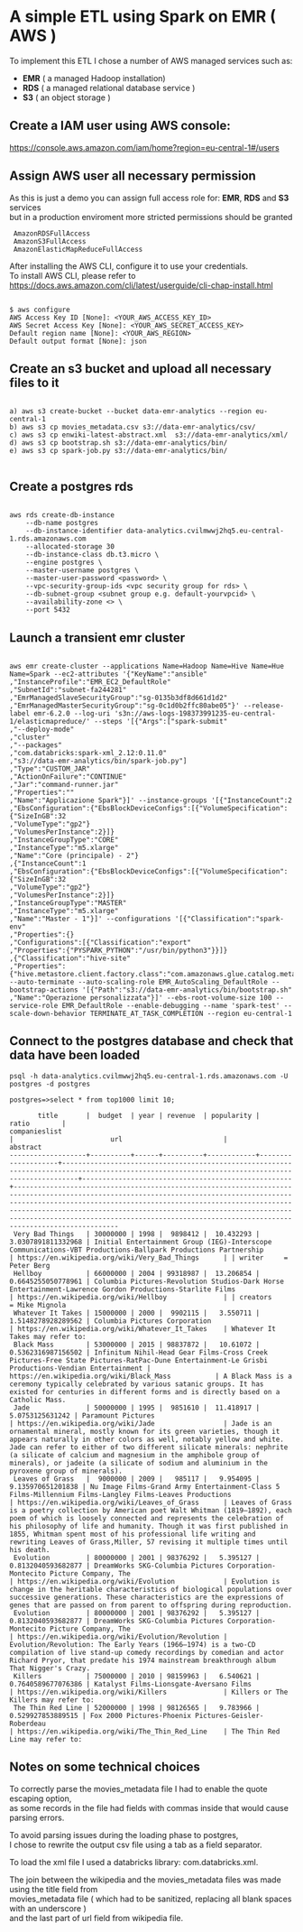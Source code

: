 # A simple ETL using Spark on EMR ( AWS )

To implement this ETL I chose a number of AWS managed services such as: 

* **EMR** ( a managed Hadoop installation) 
* **RDS** ( a managed relational database service ) 
* **S3**  ( an object storage ) 


## Create a IAM user using AWS console: 
https://console.aws.amazon.com/iam/home?region=eu-central-1#/users


## Assign AWS user all necessary permission
As this is just a demo you can assign full access role for: **EMR**, **RDS** and **S3** services \
but in a production enviroment more stricted permissions should be granted

```shell
 AmazonRDSFullAccess
 AmazonS3FullAccess
 AmazonElasticMapReduceFullAccess

```

After installing the AWS CLI, 
configure it to use your credentials.\
To install AWS CLI, please refer to https://docs.aws.amazon.com/cli/latest/userguide/cli-chap-install.html

```shell

$ aws configure
AWS Access Key ID [None]: <YOUR_AWS_ACCESS_KEY_ID>
AWS Secret Access Key [None]: <YOUR_AWS_SECRET_ACCESS_KEY>
Default region name [None]: <YOUR_AWS_REGION>
Default output format [None]: json

```


## Create an s3 bucket and upload all necessary files to it

```shell

a) aws s3 create-bucket --bucket data-emr-analytics --region eu-central-1
b) aws s3 cp movies_metadata.csv s3://data-emr-analytics/csv/ 
c) aws s3 cp enwiki-latest-abstract.xml  s3://data-emr-analytics/xml/
d) aws s3 cp bootstrap.sh s3://data-emr-analytics/bin/
e) aws s3 cp spark-job.py s3://data-emr-analytics/bin/


```


## Create a postgres rds 

```shell

aws rds create-db-instance
    --db-name postgres
    --db-instance-identifier data-analytics.cvilmwwj2hq5.eu-central-1.rds.amazonaws.com
    --allocated-storage 30
    --db-instance-class db.t3.micro \
    --engine postgres \
    --master-username postgres \
    --master-user-password <password> \
    --vpc-security-group-ids <vpc security group for rds> \
    --db-subnet-group <subnet group e.g. default-yourvpcid> \
    --availability-zone <> \
    --port 5432
```

## Launch  a transient emr cluster

```shell

aws emr create-cluster --applications Name=Hadoop Name=Hive Name=Hue Name=Spark --ec2-attributes '{"KeyName":"ansible"
,"InstanceProfile":"EMR_EC2_DefaultRole"
,"SubnetId":"subnet-fa244281"
,"EmrManagedSlaveSecurityGroup":"sg-0135b3df8d661d1d2"
,"EmrManagedMasterSecurityGroup":"sg-0c1d0b2ffc80abe05"}' --release-label emr-6.2.0 --log-uri 's3n://aws-logs-198373991235-eu-central-1/elasticmapreduce/' --steps '[{"Args":["spark-submit"
,"--deploy-mode"
,"cluster"
,"--packages"
,"com.databricks:spark-xml_2.12:0.11.0"
,"s3://data-emr-analytics/bin/spark-job.py"]
,"Type":"CUSTOM_JAR"
,"ActionOnFailure":"CONTINUE"
,"Jar":"command-runner.jar"
,"Properties":""
,"Name":"Applicazione Spark"}]' --instance-groups '[{"InstanceCount":2
,"EbsConfiguration":{"EbsBlockDeviceConfigs":[{"VolumeSpecification":{"SizeInGB":32
,"VolumeType":"gp2"}
,"VolumesPerInstance":2}]}
,"InstanceGroupType":"CORE"
,"InstanceType":"m5.xlarge"
,"Name":"Core (principale) - 2"}
,{"InstanceCount":1
,"EbsConfiguration":{"EbsBlockDeviceConfigs":[{"VolumeSpecification":{"SizeInGB":32
,"VolumeType":"gp2"}
,"VolumesPerInstance":2}]}
,"InstanceGroupType":"MASTER"
,"InstanceType":"m5.xlarge"
,"Name":"Master - 1"}]' --configurations '[{"Classification":"spark-env"
,"Properties":{}
,"Configurations":[{"Classification":"export"
,"Properties":{"PYSPARK_PYTHON":"/usr/bin/python3"}}]}
,{"Classification":"hive-site"
,"Properties":{"hive.metastore.client.factory.class":"com.amazonaws.glue.catalog.metastore.AWSGlueDataCatalogHiveClientFactory"}}]' --auto-terminate --auto-scaling-role EMR_AutoScaling_DefaultRole --bootstrap-actions '[{"Path":"s3://data-emr-analytics/bin/bootstrap.sh"
,"Name":"Operazione personalizzata"}]' --ebs-root-volume-size 100 --service-role EMR_DefaultRole --enable-debugging --name 'spark-test' --scale-down-behavior TERMINATE_AT_TASK_COMPLETION --region eu-central-1

```


## Connect to the postgres database and check that data have been loaded


```shell
psql -h data-analytics.cvilmwwj2hq5.eu-central-1.rds.amazonaws.com -U postgres -d postgres

postgres=>select * from top1000 limit 10;

       title       |  budget  | year | revenue  | popularity |       ratio        |                                                                 companieslist                                                                  |                        url                         |                                                                                                                                                                                        abstract                                           
-------------------+----------+------+----------+------------+--------------------+------------------------------------------------------------------------------------------------------------------------------------------------+----------------------------------------------------+----------------------------------------------------------------------------------------------------------------------------------------------------------------------------------------------------------------------------------------------------------------------------------------------------------------------------------------------------------------------------------------
 Very Bad Things   | 30000000 | 1998 |  9898412 |  10.432293 | 3.0307891811332968 | Initial Entertainment Group (IEG)-Interscope Communications-VBT Productions-Ballpark Productions Partnership                                   | https://en.wikipedia.org/wiki/Very_Bad_Things      | | writer     = Peter Berg
 Hellboy           | 66000000 | 2004 | 99318987 |  13.206854 | 0.6645255050778961 | Columbia Pictures-Revolution Studios-Dark Horse Entertainment-Lawrence Gordon Productions-Starlite Films                                       | https://en.wikipedia.org/wiki/Hellboy              | | creators       = Mike Mignola
 Whatever It Takes | 15000000 | 2000 |  9902115 |   3.550711 | 1.5148278928289562 | Columbia Pictures Corporation                                                                                                                  | https://en.wikipedia.org/wiki/Whatever_It_Takes    | Whatever It Takes may refer to:
 Black Mass        | 53000000 | 2015 | 98837872 |   10.61072 | 0.5362316987156502 | Infinitum Nihil-Head Gear Films-Cross Creek Pictures-Free State Pictures-RatPac-Dune Entertainment-Le Grisbi Productions-Vendian Entertainment | https://en.wikipedia.org/wiki/Black_Mass           | A Black Mass is a ceremony typically celebrated by various satanic groups. It has existed for centuries in different forms and is directly based on a Catholic Mass.
 Jade              | 50000000 | 1995 |  9851610 |  11.418917 |    5.0753125631242 | Paramount Pictures                                                                                                                             | https://en.wikipedia.org/wiki/Jade                 | Jade is an ornamental mineral, mostly known for its green varieties, though it appears naturally in other colors as well, notably yellow and white. Jade can refer to either of two different silicate minerals: nephrite (a silicate of calcium and magnesium in the amphibole group of minerals), or jadeite (a silicate of sodium and aluminium in the pyroxene group of minerals).
 Leaves of Grass   |  9000000 | 2009 |   985117 |   9.954095 |  9.135970651201838 | Nu Image Films-Grand Army Entertainment-Class 5 Films-Millennium Films-Langley Films-Leaves Productions                                        | https://en.wikipedia.org/wiki/Leaves_of_Grass      | Leaves of Grass is a poetry collection by American poet Walt Whitman (1819–1892), each poem of which is loosely connected and represents the celebration of his philosophy of life and humanity. Though it was first published in 1855, Whitman spent most of his professional life writing and rewriting Leaves of Grass,Miller, 57 revising it multiple times until his death.
 Evolution         | 80000000 | 2001 | 98376292 |   5.395127 | 0.8132040593682877 | DreamWorks SKG-Columbia Pictures Corporation-Montecito Picture Company, The                                                                    | https://en.wikipedia.org/wiki/Evolution            | Evolution is change in the heritable characteristics of biological populations over successive generations. These characteristics are the expressions of genes that are passed on from parent to offspring during reproduction.
 Evolution         | 80000000 | 2001 | 98376292 |   5.395127 | 0.8132040593682877 | DreamWorks SKG-Columbia Pictures Corporation-Montecito Picture Company, The                                                                    | https://en.wikipedia.org/wiki/Evolution/Revolution | Evolution/Revolution: The Early Years (1966–1974) is a two-CD compilation of live stand-up comedy recordings by comedian and actor Richard Pryor, that predate his 1974 mainstream breakthrough album That Nigger's Crazy.
 Killers           | 75000000 | 2010 | 98159963 |   6.540621 | 0.7640589677076386 | Katalyst Films-Lionsgate-Aversano Films                                                                                                        | https://en.wikipedia.org/wiki/Killers              | Killers or The Killers may refer to:
 The Thin Red Line | 52000000 | 1998 | 98126565 |   9.783966 |  0.529927853889515 | Fox 2000 Pictures-Phoenix Pictures-Geisler-Roberdeau                                                                                           | https://en.wikipedia.org/wiki/The_Thin_Red_Line    | The Thin Red Line may refer to:
```

## Notes on some technical choices

To correctly parse the movies_metadata file I had to enable the quote escaping option,\
as some records in the file had fields with commas inside that would cause parsing errors. 

To avoid parsing issues during the loading phase to postgres, \
I chose to rewrite the output csv file using a tab as a field separator. 

To load the xml file I used a databricks library: com.databricks.xml. 

The join between the wikipedia and the movies_metadata files was made using the title field from \
movies_metadata file ( which had to be sanitized, replacing all blank spaces with an underscore ) \
and the last part of url field from wikipedia file.
